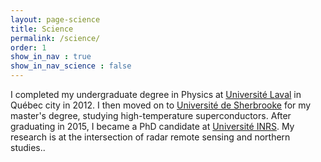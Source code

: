 ```yaml
---
layout: page-science
title: Science
permalink: /science/
order: 1
show_in_nav : true
show_in_nav_science : false
---
```

I completed my undergraduate degree in Physics at [Université Laval][UL] in Québec city in 2012. I then moved on to [Université de Sherbrooke][UdeS] for my master's degree, studying high-temperature superconductors. After graduating in 2015, I became a PhD candidate at [Université INRS][INRS]. My research is at the intersection of radar remote sensing and northern studies..

[UL]:https://www.phy.ulaval.ca/accueil/
[UdeS]:https://www.usherbrooke.ca/physique/
[INRS]:http://ete.inrs.ca
